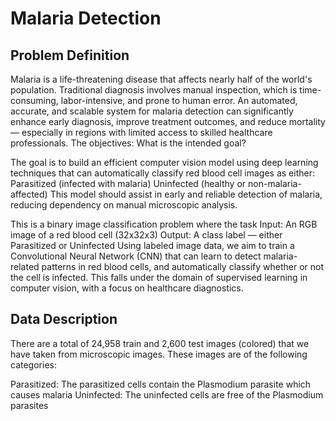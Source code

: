 # Malaria Detection
## Problem Definition
Malaria is a life-threatening disease that affects nearly half of the world's population. Traditional diagnosis involves manual inspection, which is time-consuming, labor-intensive, and prone to human error. An automated, accurate, and scalable system for malaria detection can significantly enhance early diagnosis, improve treatment outcomes, and reduce mortality — especially in regions with limited access to skilled healthcare professionals.
The objectives: What is the intended goal?

The goal is to build an efficient computer vision model using deep learning techniques that can automatically classify red blood cell images as either:
Parasitized (infected with malaria)
Uninfected (healthy or non-malaria-affected) This model should assist in early and reliable detection of malaria, reducing dependency on manual microscopic analysis.

This is a binary image classification problem where the task
Input: An RGB image of a red blood cell (32x32x3)
Output: A class label — either Parasitized or Uninfected
Using labeled image data, we aim to train a Convolutional Neural Network (CNN) that can learn to detect malaria-related patterns in red blood cells, and automatically classify whether or not the cell is infected. This falls under the domain of supervised learning in computer vision, with a focus on healthcare diagnostics.

## Data Description
There are a total of 24,958 train and 2,600 test images (colored) that we have taken from microscopic images. These images are of the following categories:

Parasitized: The parasitized cells contain the Plasmodium parasite which causes malaria
Uninfected: The uninfected cells are free of the Plasmodium parasites
